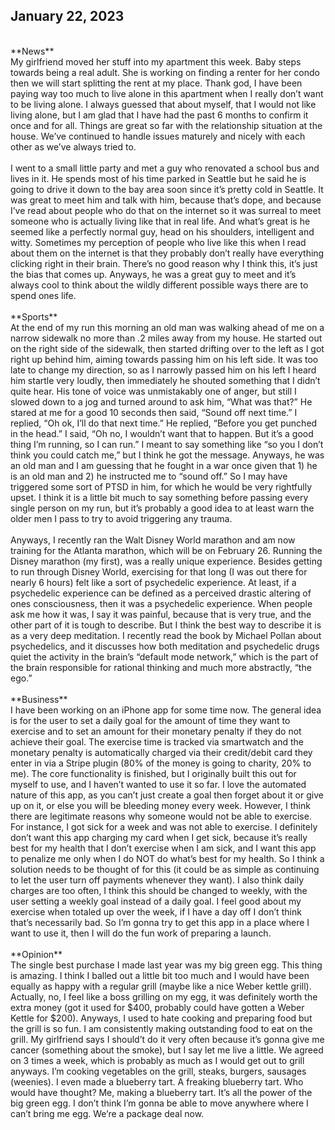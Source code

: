 ## January 22, 2023
<br>
**News**
<br>
My girlfriend moved her stuff into my apartment this week. Baby steps towards being a real adult. She is working on finding a renter for her condo then we will start splitting the rent at my place. Thank god, I have been paying way too much to live alone in this apartment when I really don’t want to be living alone. I always guessed that about myself, that I would not like living alone, but I am glad that I have had the past 6 months to confirm it once and for all. Things are great so far with the relationship situation at the house. We’ve continued to handle issues maturely and nicely with each other as we’ve always tried to.
<br><br>
I went to a small little party and met a guy who renovated a school bus and lives in it. He spends most of his time parked in Seattle but he said he is going to drive it down to the bay area soon since it’s pretty cold in Seattle. It was great to meet him and talk with him, because that’s dope, and because I’ve read about people who do that on the internet so it was surreal to meet someone who is actually living like that in real life. And what’s great is he seemed like a perfectly normal guy, head on his shoulders, intelligent and witty. Sometimes my perception of people who live like this when I read about them on the internet is that they probably don’t really have everything clicking right in their brain. There’s no good reason why I think this, it’s just the bias that comes up. Anyways, he was a great guy to meet and it’s always cool to think about the wildly different possible ways there are to spend ones life.
<br><br>
**Sports**
<br>
At the end of my run this morning an old man was walking ahead of me on a narrow sidewalk no more than .2 miles away from my house. He started out on the right side of the sidewalk, then started drifting over to the left as I got right up behind him, aiming towards passing him on his left side. It was too late to change my direction, so as I narrowly passed him on his left I heard him startle very loudly, then immediately he shouted something that I didn’t quite hear. His tone of voice was unmistakably one of anger, but still I slowed down to a jog and turned around to ask him, “What was that?” He stared at me for a good 10 seconds then said, “Sound off next time.” I replied, “Oh ok, I’ll do that next time.” He replied, “Before you get punched in the head.” I said, “Oh no, I wouldn’t want that to happen. But it’s a good thing I’m running, so I can run.” I meant to say something like “so you I don’t think you could catch me,” but I think he got the message. Anyways, he was an old man and I am guessing that he fought in a war once given that 1) he is an old man and 2) he instructed me to “sound off.” So I may have triggered some sort of PTSD in him, for which he would be very rightfully upset. I think it is a little bit much to say something before passing every single person on my run, but it’s probably a good idea to at least warn the older men I pass to try to avoid triggering any trauma.
<br><br>
Anyways, I recently ran the Walt Disney World marathon and am now training for the Atlanta marathon, which will be on February 26. Running the Disney marathon (my first), was a really unique experience. Besides getting to run through Disney World, exercising for that long (I was out there for nearly 6 hours) felt like a sort of psychedelic experience. At least, if a psychedelic experience can be defined as a perceived drastic altering of ones consciousness, then it was a psychedelic experience. When people ask me how it was, I say it was painful, because that is very true, and the other part of it is tough to describe. But I think the best way to describe it is as a very deep meditation. I recently read the book by Michael Pollan about psychedelics, and it discusses how both meditation and psychedelic drugs quiet the activity in the brain’s “default mode network,” which is the part of the brain responsible for rational thinking and much more abstractly, “the ego.”
<br><br>
**Business**
<br>
I have been working on an iPhone app for some time now. The general idea is for the user to set a daily goal for the amount of time they want to exercise and to set an amount for their monetary penalty if they do not achieve their goal. The exercise time is tracked via smartwatch and the monetary penalty is automatically charged via their credit/debit card they enter in via a Stripe plugin (80% of the money is going to charity, 20% to me). The core functionality is finished, but I originally built this out for myself to use, and I haven’t wanted to use it so far. I love the automated nature of this app, as you can’t just create a goal then forget about it or give up on it, or else you will be bleeding money every week. However, I think there are legitimate reasons why someone would not be able to exercise. For instance, I got sick for a week and was not able to exercise. I definitely don’t want this app charging my card when I get sick, because it’s really best for my health that I don’t exercise when I am sick, and I want this app to penalize me only when I do NOT do what’s best for my health. So I think a solution needs to be thought of for this (it could be as simple as continuing to let the user turn off payments whenever they want). I also think daily charges are too often, I think this should be changed to weekly, with the user setting a weekly goal instead of a daily goal. I feel good about my exercise when totaled up over the week, if I have a day off I don’t think that’s necessarily bad. So I’m gonna try to get this app in a place where I want to use it, then I will do the fun work of preparing a launch.
<br><br>
**Opinion**
<br>
The single best purchase I made last year was my big green egg. This thing is amazing. I think I balled out a little bit too much and I would have been equally as happy with a regular grill (maybe like a nice Weber kettle grill). Actually, no, I feel like a boss grilling on my egg, it was definitely worth the extra money (got it used for $400, probably could have gotten a Weber Kettle for $200). Anyways, I used to hate cooking and preparing food but the grill is so fun. I am consistently making outstanding food to eat on the grill. My girlfriend says I should’t do it very often because it’s gonna give me cancer (something about the smoke), but I say let me live a little. We agreed on 3 times a week, which is probably as much as I would get out to grill anyways. I’m cooking vegetables on the grill, steaks, burgers, sausages (weenies). I even made a blueberry tart. A freaking blueberry tart. Who would have thought? Me, making a blueberry tart. It’s all the power of the big green egg. I don’t think I’m gonna be able to move anywhere where I can’t bring me egg. We’re a package deal now.